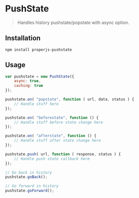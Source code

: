 PushState
=========

> Handles history pushstate/popstate with async option.



## Installation

```shell
npm install properjs-pushstate
```


## Usage
```javascript
var pushstate = new PushState({
    async: true,
    caching: true
});

pushstate.on( "popstate", function ( url, data, status ) {
    // Handle stuff here
});

pushstate.on( "beforestate", function () {
    // Handle stuff before state change here
});

pushstate.on( "afterstate", function () {
    // Handle stuff after state change here
});

pushstate.push( url, function ( response, status ) {
    // Handle push state callback here
});

// Go back in history
pushstate.goBack();

// Go forward in history
pushstate.goForward();
```
